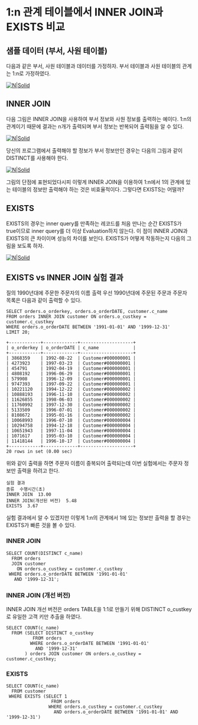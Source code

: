 # 1:n 관계 테이블에서 INNER JOIN과 EXISTS 비교

## 샘플 데이터 (부서, 사원 테이블)
다음과 같은 부서, 사원 테이블과 데이터를 가정하자. 부서 테이블과 사원 테이블의 관계는 1:n로 가정하였다.

[![N|Solid](https://i.imgur.com/oUvASq0.png)](https://i.imgur.com/oUvASq0.png)

## INNER JOIN
다음 그림은 INNER JOIN을 사용하여 부서 정보와 사원 정보를 출력하는 예이다. 1:n의 관계이기 때문에 결과는 n개가 출력되며 부서 정보는 반복되어 출력됨을 알 수 있다.

[![N|Solid](https://i.imgur.com/N8cLffJ.png)](https://i.imgur.com/N8cLffJ.png)

당신의 프로그램에서 출력해야 할 정보가 부서 정보만인 경우는 다음의 그림과 같이 DISTINCT를 사용해야 한다.

[![N|Solid](https://i.imgur.com/aoFLn9q.png)](https://i.imgur.com/aoFLn9q.png)

그림의 단점에 표현되었다시피 이렇게 INNER JOIN을 이용하여 1:n에서 1의 관계에 있는 테이블의 정보만 출력해야 하는 것은 비효율적이다. 그렇다면 EXISTS는 어떨까?

## EXISTS
EXISTS의 경우는 inner query를 만족하는 레코드를 처음 만나는 순간 EXISTS가 true이므로 inner query를 더 이상 Evaluation하지 않는다. 이 점이 INNER JOIN과 EXISTS의 큰 차이이며 성능의 차이를 보인다. EXISTS가 어떻게 작동하는지 다음의 그림을 보도록 하자.

[![N|Solid](https://i.imgur.com/kuOzmoF.png)](https://i.imgur.com/kuOzmoF.png)

## EXISTS vs INNER JOIN 실험 결과

질의
1990년대에 주문한 주문자의 이름 출력
우선 1990년대에 주문된 주문과 주문자 목록은 다음과 같이 출력할 수 있다.

```
SELECT orders.o_orderkey, orders.o_orderDATE, customer.c_name
FROM orders INNER JOIN customer ON orders.o_custkey = customer.c_custkey
WHERE orders.o_orderDATE BETWEEN '1991-01-01' AND '1999-12-31'
LIMIT 20;

+------------+-------------+--------------------+
| o_orderkey | o_orderDATE | c_name             |
+------------+-------------+--------------------+
| 3868359    | 1992-08-22  | Customer#000000001 |
| 4273923    | 1997-03-23  | Customer#000000001 |
| 454791     | 1992-04-19  | Customer#000000001 |
| 4808192    | 1996-06-29  | Customer#000000001 |
| 579908     | 1996-12-09  | Customer#000000001 |
| 9747393    | 1997-09-22  | Customer#000000001 |
| 10221120   | 1994-12-22  | Customer#000000002 |
| 10888193   | 1996-11-10  | Customer#000000002 |
| 11626855   | 1998-06-03  | Customer#000000002 |
| 11760992   | 1997-12-30  | Customer#000000002 |
| 5133509    | 1996-07-01  | Customer#000000002 |
| 8108672    | 1995-01-16  | Customer#000000002 |
| 10068993   | 1996-07-10  | Customer#000000004 |
| 10294758   | 1994-12-18  | Customer#000000004 |
| 10651943   | 1997-11-04  | Customer#000000004 |
| 1071617    | 1995-03-10  | Customer#000000004 |
| 11418144   | 1996-10-17  | Customer#000000004 |
+------------+-------------+--------------------+
20 rows in set (0.00 sec)
```

위와 같이 출력을 하면 주문자 이름이 중복되어 출력되는데 이번 실험에서는 주문자 정보만 출력을 하려고 한다.

```
실험 결과
종류	수행시간(초)
INNER JOIN	13.00
INNER JOIN(개선된 버전)	5.48
EXISTS	3.67
```

실험 결과에서 알 수 있겠지만 이렇게 1:n의 관계에서 1에 있는 정보만 출력을 할 경우는 EXISTS가 빠른 것을 볼 수 있다.

### INNER JOIN
```
SELECT COUNT(DISTINCT c_name)
  FROM orders 
  JOIN customer
    ON orders.o_custkey = customer.c_custkey
 WHERE orders.o_orderDATE BETWEEN '1991-01-01'
   AND '1999-12-31';
```

### INNER JOIN (개선 버전)
INNER JOIN 개선 버전은 orders TABLE을 1:1로 만들기 위해 DISTINCT o_custkey로 유일한 고객 키만 추출을 하였다.

```
SELECT COUNT(c_name)
  FROM (SELECT DISTINCT o_custkey
          FROM orders
         WHERE orders.o_orderDATE BETWEEN '1991-01-01'
           AND '1999-12-31'
       ) orders JOIN customer ON orders.o_custkey = customer.c_custkey;
```

### EXISTS
```
SELECT COUNT(c_name)
  FROM customer 
 WHERE EXISTS (SELECT 1 
                 FROM orders 
                WHERE orders.o_custkey = customer.c_custkey
                  AND orders.o_orderDATE BETWEEN '1991-01-01' AND '1999-12-31')
```